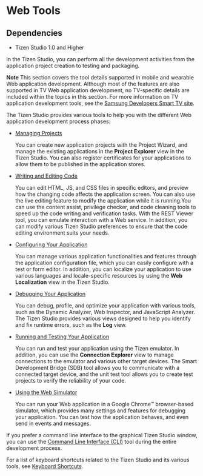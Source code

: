 # Web Tools
## Dependencies
- Tizen Studio 1.0 and Higher


In the Tizen Studio, you can perform all the development activities from the application project creation to testing and packaging.

**Note**	This section covers the tool details supported in mobile and wearable Web application development. Although most of the features are also supported in TV Web application development, no TV-specific details are included within the topics in this section. For more information on TV application development tools, see the [Samsung Developers Smart TV site](http://developer.samsung.com/tv/develop). 

The Tizen Studio provides various tools to help you with the different Web application development process phases:

- [Managing Projects](cover-project-mgmt-w.md)	 

  You can create new application projects with the Project Wizard, and manage the existing applications in the **Project Explorer** view in the Tizen Studio. You can also register certificates for your applications to allow them to be published in the application stores.

- [Writing and Editing Code](cover-code-w.md) 

  You can edit HTML, JS, and CSS files in specific editors, and preview how the changing code affects the application screen. You can also use the live editing feature to modify the application while it is running.You can use the content assist, privilege checker, and code cleaning tools to speed up the code writing and verification tasks. With the REST Viewer tool, you can emulate interaction with a Web service. In addition, you can modify various Tizen Studio preferences to ensure that the code editing environment suits your needs.

- [Configuring Your Application](cover-configure-w.md) 

  You can manage various application functionalities and features through the application configuration file, which you can easily configure with a test or form editor. In addition, you can localize your application to use various languages and locale-specific resources by using the **Web Localization** view in the Tizen Studio.

- [Debugging Your Application](cover-debug-w.md) 

  You can debug, profile, and optimize your application with various tools, such as the Dynamic Analyzer, Web Inspector, and JavaScript Analyzer. The Tizen Studio provides various views designed to help you identify and fix runtime errors, such as the  **Log** view.

- [Running and Testing Your Application](cover-run-test-w.md) 

  You can run and test your application using the Tizen emulator. In addition, you can use the **Connection Explorer** view to manage connections to the emulator and various other target devices. The Smart Development Bridge (SDB) tool allows you to communicate with a connected target device, and the unit test tool allows you to create test projects to verify the reliability of your code.

- [Using the Web Simulator](web-simulator-w.md) 

  You can run your Web application in a Google Chrome™ browser-based simulator, which provides many settings and features for debugging your application. You can test how the application behaves, and even send in events and messages.

If you prefer a command line interface to the graphical Tizen Studio window, you can use the [Command Line Interface (CLI)](https://developer.tizen.org/development/tizen-studio/web-tools/cli) tool during the entire development process.

For a list of keyboard shortcuts related to the Tizen Studio and its various tools, see [Keyboard Shortcuts](https://developer.tizen.org/development/tizen-studio/web-tools/keyboard-shortcuts).